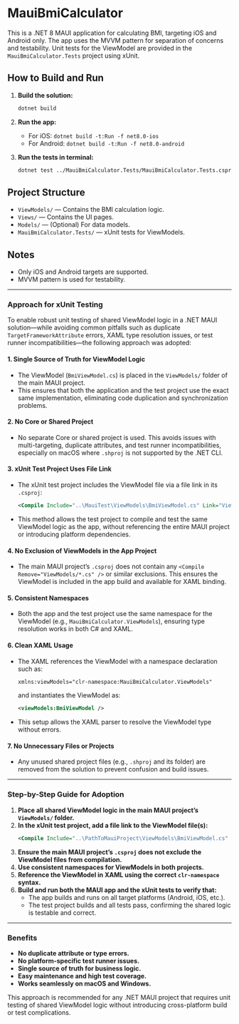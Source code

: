 # MauiBmiCalculator

This is a .NET 8 MAUI application for calculating BMI, targeting iOS and Android only. The app uses the MVVM pattern for separation of concerns and testability. Unit tests for the ViewModel are provided in the `MauiBmiCalculator.Tests` project using xUnit.

## How to Build and Run

1. **Build the solution:**
   ```sh
   dotnet build
   ```
2. **Run the app:**
   - For iOS: `dotnet build -t:Run -f net8.0-ios`
   - For Android: `dotnet build -t:Run -f net8.0-android`

3. **Run the tests in terminal:**
   ```sh
   dotnet test ../MauiBmiCalculator.Tests/MauiBmiCalculator.Tests.csproj
   ```

## Project Structure
- `ViewModels/` — Contains the BMI calculation logic.
- `Views/` — Contains the UI pages.
- `Models/` — (Optional) For data models.
- `MauiBmiCalculator.Tests/` — xUnit tests for ViewModels.

## Notes
- Only iOS and Android targets are supported.
- MVVM pattern is used for testability.

---

### Approach for xUnit Testing

To enable robust unit testing of shared ViewModel logic in a .NET MAUI solution—while avoiding common pitfalls such as duplicate `TargetFrameworkAttribute` errors, XAML type resolution issues, or test runner incompatibilities—the following approach was adopted:

#### 1. **Single Source of Truth for ViewModel Logic**
- The ViewModel (`BmiViewModel.cs`) is placed in the `ViewModels/` folder of the main MAUI project.
- This ensures that both the application and the test project use the exact same implementation, eliminating code duplication and synchronization problems.

#### 2. **No Core or Shared Project**
- No separate Core or shared project is used. This avoids issues with multi-targeting, duplicate attributes, and test runner incompatibilities, especially on macOS where `.shproj` is not supported by the .NET CLI.

#### 3. **xUnit Test Project Uses File Link**
- The xUnit test project includes the ViewModel file via a file link in its `.csproj`:
  ```xml
  <Compile Include="..\MauiTest\ViewModels\BmiViewModel.cs" Link="ViewModels\BmiViewModel.cs" />
  ```
- This method allows the test project to compile and test the same ViewModel logic as the app, without referencing the entire MAUI project or introducing platform dependencies.

#### 4. **No Exclusion of ViewModels in the App Project**
- The main MAUI project’s `.csproj` does not contain any `<Compile Remove="ViewModels/*.cs" />` or similar exclusions. This ensures the ViewModel is included in the app build and available for XAML binding.

#### 5. **Consistent Namespaces**
- Both the app and the test project use the same namespace for the ViewModel (e.g., `MauiBmiCalculator.ViewModels`), ensuring type resolution works in both C# and XAML.

#### 6. **Clean XAML Usage**
- The XAML references the ViewModel with a namespace declaration such as:
  ```xml
  xmlns:viewModels="clr-namespace:MauiBmiCalculator.ViewModels"
  ```
  and instantiates the ViewModel as:
  ```xml
  <viewModels:BmiViewModel />
  ```
- This setup allows the XAML parser to resolve the ViewModel type without errors.

#### 7. **No Unnecessary Files or Projects**
- Any unused shared project files (e.g., `.shproj` and its folder) are removed from the solution to prevent confusion and build issues.

---

### Step-by-Step Guide for Adoption

1. **Place all shared ViewModel logic in the main MAUI project’s `ViewModels/` folder.**
2. **In the xUnit test project, add a file link to the ViewModel file(s):**
   ```xml
   <Compile Include="..\PathToMauiProject\ViewModels\BmiViewModel.cs" Link="ViewModels\BmiViewModel.cs" />
   ```
3. **Ensure the main MAUI project’s `.csproj` does not exclude the ViewModel files from compilation.**
4. **Use consistent namespaces for ViewModels in both projects.**
5. **Reference the ViewModel in XAML using the correct `clr-namespace` syntax.**
6. **Build and run both the MAUI app and the xUnit tests to verify that:**
   - The app builds and runs on all target platforms (Android, iOS, etc.).
   - The test project builds and all tests pass, confirming the shared logic is testable and correct.

---

### Benefits

- **No duplicate attribute or type errors.**
- **No platform-specific test runner issues.**
- **Single source of truth for business logic.**
- **Easy maintenance and high test coverage.**
- **Works seamlessly on macOS and Windows.**

This approach is recommended for any .NET MAUI project that requires unit testing of shared ViewModel logic without introducing cross-platform build or test complications.
